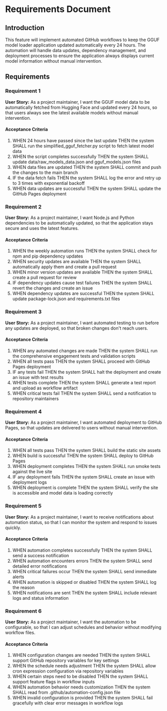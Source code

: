 # Requirements Document

## Introduction

This feature will implement automated GitHub workflows to keep the GGUF model loader application updated automatically every 24 hours. The automation will handle data updates, dependency management, and deployment processes to ensure the application always displays current model information without manual intervention.

## Requirements

### Requirement 1

**User Story:** As a project maintainer, I want the GGUF model data to be automatically fetched from Hugging Face and updated every 24 hours, so that users always see the latest available models without manual intervention.

#### Acceptance Criteria

1. WHEN 24 hours have passed since the last update THEN the system SHALL run the simplified_gguf_fetcher.py script to fetch latest model data
2. WHEN the script completes successfully THEN the system SHALL update data/raw_models_data.json and gguf_models.json files
3. WHEN data files are updated THEN the system SHALL commit and push the changes to the main branch
4. IF the data fetch fails THEN the system SHALL log the error and retry up to 3 times with exponential backoff
5. WHEN data updates are successful THEN the system SHALL update the GitHub Pages deployment

### Requirement 2

**User Story:** As a project maintainer, I want Node.js and Python dependencies to be automatically updated, so that the application stays secure and uses the latest features.

#### Acceptance Criteria

1. WHEN the weekly automation runs THEN the system SHALL check for npm and pip dependency updates
2. WHEN security updates are available THEN the system SHALL automatically apply them and create a pull request
3. WHEN minor version updates are available THEN the system SHALL create a pull request for review
4. IF dependency updates cause test failures THEN the system SHALL revert the changes and create an issue
5. WHEN dependency updates are successful THEN the system SHALL update package-lock.json and requirements.txt files

### Requirement 3

**User Story:** As a project maintainer, I want automated testing to run before any updates are deployed, so that broken changes don't reach users.

#### Acceptance Criteria

1. WHEN any automated changes are made THEN the system SHALL run the comprehensive engagement tests and validation scripts
2. WHEN all tests pass THEN the system SHALL proceed with GitHub Pages deployment
3. IF any tests fail THEN the system SHALL halt the deployment and create an issue with test results
4. WHEN tests complete THEN the system SHALL generate a test report and upload as workflow artifact
5. WHEN critical tests fail THEN the system SHALL send a notification to repository maintainers

### Requirement 4

**User Story:** As a project maintainer, I want automated deployment to GitHub Pages, so that updates are delivered to users without manual intervention.

#### Acceptance Criteria

1. WHEN all tests pass THEN the system SHALL build the static site assets
2. WHEN build is successful THEN the system SHALL deploy to GitHub Pages
3. WHEN deployment completes THEN the system SHALL run smoke tests against the live site
4. IF any deployment fails THEN the system SHALL create an issue with deployment logs
5. WHEN deployment is complete THEN the system SHALL verify the site is accessible and model data is loading correctly

### Requirement 5

**User Story:** As a project maintainer, I want to receive notifications about automation status, so that I can monitor the system and respond to issues quickly.

#### Acceptance Criteria

1. WHEN automation completes successfully THEN the system SHALL send a success notification
2. WHEN automation encounters errors THEN the system SHALL send detailed error notifications
3. WHEN critical failures occur THEN the system SHALL send immediate alerts
4. WHEN automation is skipped or disabled THEN the system SHALL log the reason
5. WHEN notifications are sent THEN the system SHALL include relevant logs and status information

### Requirement 6

**User Story:** As a project maintainer, I want the automation to be configurable, so that I can adjust schedules and behavior without modifying workflow files.

#### Acceptance Criteria

1. WHEN configuration changes are needed THEN the system SHALL support GitHub repository variables for key settings
2. WHEN the schedule needs adjustment THEN the system SHALL allow cron expression configuration via repository variables
3. WHEN certain steps need to be disabled THEN the system SHALL support feature flags in workflow inputs
4. WHEN automation behavior needs customization THEN the system SHALL read from .github/automation-config.json file
5. WHEN invalid configuration is provided THEN the system SHALL fail gracefully with clear error messages in workflow logs